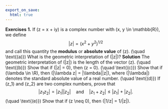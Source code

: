 ```yaml
---
export_on_save:
  html: true
---
```


<style>
.katex-display { overflow: auto hidden }
</style>
**Exercises**
**1.** If \(z = x + iy\) is a complex number with \(x, y \in \mathbb{R}\), we define
$$
|z| = (x^2 + y^2)^{1/2}
$$
and call this quantity the **modulus** or **absolute value** of \(z\).
\(\quad \text{(a)}\) What is the geometric interpretation of \(|z|\)?
**Solution**
The geometric interpretation of \(|z|\) is the length of the vector \(z\).
\(\quad \text{(b)}\) Show that if \(|z| = 0\), then \(z = 0\).
\(\quad \text{(c)}\) Show that if \(\lambda \in \R\), then \(|\lambda z| = |\lambda||z|\), where \(|\lambda|\) denotes the standard absolute value of a real number.
\(\quad \text{(d)}\) If \(z_1\) and \(z_2\) are two complex numbers, prove that
$$
|z_1z_2| = |z_1||z_2| \quad \text{and} \quad |z_1 + z_2| \leq |z_1| + |z_2|.
$$
\(\quad \text{(e)}\) Show that if \(z \neq 0\), then \(|1/z| = 1/|z|\).